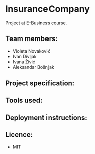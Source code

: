 # InsuranceCompany
Project at E-Business course.

## Team members:
  - Violeta Novaković
  - Ivan Divljak
  - Ivana Živić
  - Aleksandar Bošnjak

## Project specification:

## Tools used:

## Deployment instructions:

## Licence:
  - MIT
